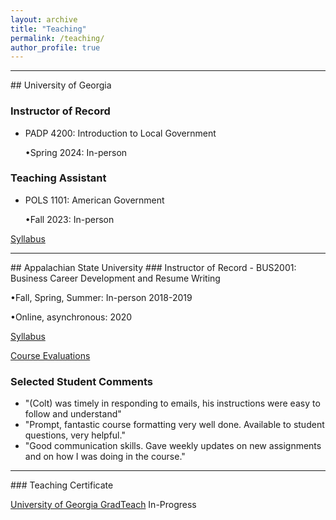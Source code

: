 ```yaml
---
layout: archive
title: "Teaching"
permalink: /teaching/
author_profile: true
---
```

<hr>
## University of Georgia

### Instructor of Record

- PADP 4200: Introduction to Local Government

  •Spring 2024: In-person

### Teaching Assistant

- POLS 1101: American Government

  •Fall 2023: In-person

[Syllabus](/files/POLS1101Syllabus.pdf)
<hr>
## Appalachian State University 
### Instructor of Record
- BUS2001: Business Career Development and Resume Writing 

  •Fall, Spring, Summer: In-person 2018-2019   
  
  •Online, asynchronous: 2020 

[Syllabus](/files/BUS2001Syllabus.pdf)

[Course Evaluations](/files/evaluation.pdf)

### Selected Student Comments

- "(Colt) was timely in responding to emails, his instructions were easy to follow and understand"
- "Prompt, fantastic course formatting very well done. Available to student questions, very helpful."
- "Good communication skills. Gave weekly updates on new assignments and on how I was doing in the course."

<hr>
### Teaching Certificate

[University of Georgia GradTeach](https://www.ctl.uga.edu/grad-student/programs/certificate/) In-Progress



